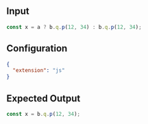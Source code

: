 
## Input
```javascript input
const x = a ? b.q.p(12, 34) : b.q.p(12, 34);
```

## Configuration
```json configuration
{
  "extension": "js"
}
```

## Expected Output
```javascript expected output
const x = b.q.p(12, 34);
```
